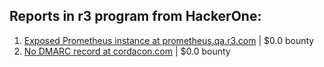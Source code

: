 ## Reports in r3 program from HackerOne:
1. [Exposed Prometheus instance at prometheus.qa.r3.com](https://hackerone.com/reports/1200583) | $0.0 bounty
2. [No DMARC record at cordacon.com](https://hackerone.com/reports/1125143) | $0.0 bounty